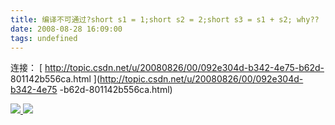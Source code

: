 ```yaml
---
title: 编译不可通过?short s1 = 1;short s2 = 2;short s3 = s1 + s2; why??
date: 2008-08-28 16:09:00
tags: undefined
---
```

连接： [ http://topic.csdn.net/u/20080826/00/092e304d-b342-4e75-b62d-
801142b556ca.html ](http://topic.csdn.net/u/20080826/00/092e304d-b342-4e75
-b62d-801142b556ca.html)



[ ![](https://profile.csdnimg.cn/5/2/5/3_cuipengfei1)
![](https://g.csdnimg.cn/static/user-reg-year/1x/11.png)
](https://blog.csdn.net/cuipengfei1)





